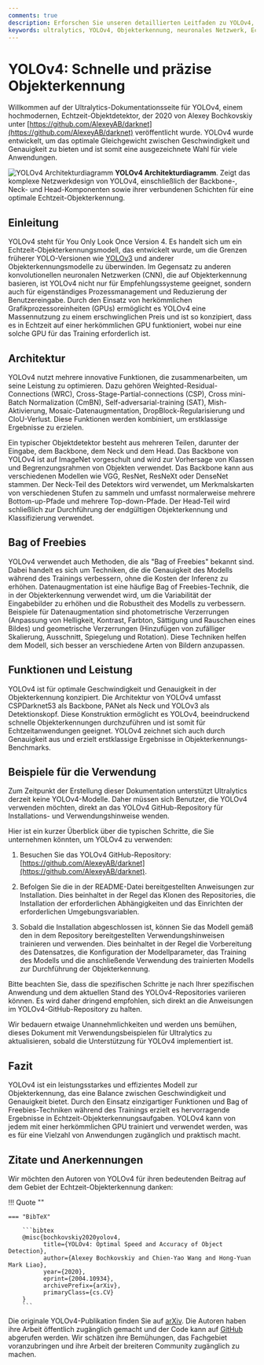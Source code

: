 ```yaml
---
comments: true
description: Erforschen Sie unseren detaillierten Leitfaden zu YOLOv4, einem hochmodernen Echtzeit-Objektdetektor. Erfahren Sie mehr über seine architektonischen Highlights, innovativen Funktionen und Anwendungsbeispiele.
keywords: ultralytics, YOLOv4, Objekterkennung, neuronales Netzwerk, Echtzeit-Erkennung, Objektdetektor, maschinelles Lernen
---
```


# YOLOv4: Schnelle und präzise Objekterkennung

Willkommen auf der Ultralytics-Dokumentationsseite für YOLOv4, einem hochmodernen, Echtzeit-Objektdetektor, der 2020 von Alexey Bochkovskiy unter [https://github.com/AlexeyAB/darknet](https://github.com/AlexeyAB/darknet) veröffentlicht wurde. YOLOv4 wurde entwickelt, um das optimale Gleichgewicht zwischen Geschwindigkeit und Genauigkeit zu bieten und ist somit eine ausgezeichnete Wahl für viele Anwendungen.

![YOLOv4 Architekturdiagramm](https://user-images.githubusercontent.com/26833433/246185689-530b7fe8-737b-4bb0-b5dd-de10ef5aface.png)
**YOLOv4 Architekturdiagramm**. Zeigt das komplexe Netzwerkdesign von YOLOv4, einschließlich der Backbone-, Neck- und Head-Komponenten sowie ihrer verbundenen Schichten für eine optimale Echtzeit-Objekterkennung.

## Einleitung

YOLOv4 steht für You Only Look Once Version 4. Es handelt sich um ein Echtzeit-Objekterkennungsmodell, das entwickelt wurde, um die Grenzen früherer YOLO-Versionen wie [YOLOv3](yolov3.md) und anderer Objekterkennungsmodelle zu überwinden. Im Gegensatz zu anderen konvolutionellen neuronalen Netzwerken (CNN), die auf Objekterkennung basieren, ist YOLOv4 nicht nur für Empfehlungssysteme geeignet, sondern auch für eigenständiges Prozessmanagement und Reduzierung der Benutzereingabe. Durch den Einsatz von herkömmlichen Grafikprozessoreinheiten (GPUs) ermöglicht es YOLOv4 eine Massennutzung zu einem erschwinglichen Preis und ist so konzipiert, dass es in Echtzeit auf einer herkömmlichen GPU funktioniert, wobei nur eine solche GPU für das Training erforderlich ist.

## Architektur

YOLOv4 nutzt mehrere innovative Funktionen, die zusammenarbeiten, um seine Leistung zu optimieren. Dazu gehören Weighted-Residual-Connections (WRC), Cross-Stage-Partial-connections (CSP), Cross mini-Batch Normalization (CmBN), Self-adversarial-training (SAT), Mish-Aktivierung, Mosaic-Datenaugmentation, DropBlock-Regularisierung und CIoU-Verlust. Diese Funktionen werden kombiniert, um erstklassige Ergebnisse zu erzielen.

Ein typischer Objektdetektor besteht aus mehreren Teilen, darunter der Eingabe, dem Backbone, dem Neck und dem Head. Das Backbone von YOLOv4 ist auf ImageNet vorgeschult und wird zur Vorhersage von Klassen und Begrenzungsrahmen von Objekten verwendet. Das Backbone kann aus verschiedenen Modellen wie VGG, ResNet, ResNeXt oder DenseNet stammen. Der Neck-Teil des Detektors wird verwendet, um Merkmalskarten von verschiedenen Stufen zu sammeln und umfasst normalerweise mehrere Bottom-up-Pfade und mehrere Top-down-Pfade. Der Head-Teil wird schließlich zur Durchführung der endgültigen Objekterkennung und Klassifizierung verwendet.

## Bag of Freebies

YOLOv4 verwendet auch Methoden, die als "Bag of Freebies" bekannt sind. Dabei handelt es sich um Techniken, die die Genauigkeit des Modells während des Trainings verbessern, ohne die Kosten der Inferenz zu erhöhen. Datenaugmentation ist eine häufige Bag of Freebies-Technik, die in der Objekterkennung verwendet wird, um die Variabilität der Eingabebilder zu erhöhen und die Robustheit des Modells zu verbessern. Beispiele für Datenaugmentation sind photometrische Verzerrungen (Anpassung von Helligkeit, Kontrast, Farbton, Sättigung und Rauschen eines Bildes) und geometrische Verzerrungen (Hinzufügen von zufälliger Skalierung, Ausschnitt, Spiegelung und Rotation). Diese Techniken helfen dem Modell, sich besser an verschiedene Arten von Bildern anzupassen.

## Funktionen und Leistung

YOLOv4 ist für optimale Geschwindigkeit und Genauigkeit in der Objekterkennung konzipiert. Die Architektur von YOLOv4 umfasst CSPDarknet53 als Backbone, PANet als Neck und YOLOv3 als Detektionskopf. Diese Konstruktion ermöglicht es YOLOv4, beeindruckend schnelle Objekterkennungen durchzuführen und ist somit für Echtzeitanwendungen geeignet. YOLOv4 zeichnet sich auch durch Genauigkeit aus und erzielt erstklassige Ergebnisse in Objekterkennungs-Benchmarks.

## Beispiele für die Verwendung

Zum Zeitpunkt der Erstellung dieser Dokumentation unterstützt Ultralytics derzeit keine YOLOv4-Modelle. Daher müssen sich Benutzer, die YOLOv4 verwenden möchten, direkt an das YOLOv4 GitHub-Repository für Installations- und Verwendungshinweise wenden.

Hier ist ein kurzer Überblick über die typischen Schritte, die Sie unternehmen könnten, um YOLOv4 zu verwenden:

1. Besuchen Sie das YOLOv4 GitHub-Repository: [https://github.com/AlexeyAB/darknet](https://github.com/AlexeyAB/darknet).

2. Befolgen Sie die in der README-Datei bereitgestellten Anweisungen zur Installation. Dies beinhaltet in der Regel das Klonen des Repositories, die Installation der erforderlichen Abhängigkeiten und das Einrichten der erforderlichen Umgebungsvariablen.

3. Sobald die Installation abgeschlossen ist, können Sie das Modell gemäß den in dem Repository bereitgestellten Verwendungshinweisen trainieren und verwenden. Dies beinhaltet in der Regel die Vorbereitung des Datensatzes, die Konfiguration der Modellparameter, das Training des Modells und die anschließende Verwendung des trainierten Modells zur Durchführung der Objekterkennung.

Bitte beachten Sie, dass die spezifischen Schritte je nach Ihrer spezifischen Anwendung und dem aktuellen Stand des YOLOv4-Repositories variieren können. Es wird daher dringend empfohlen, sich direkt an die Anweisungen im YOLOv4-GitHub-Repository zu halten.

Wir bedauern etwaige Unannehmlichkeiten und werden uns bemühen, dieses Dokument mit Verwendungsbeispielen für Ultralytics zu aktualisieren, sobald die Unterstützung für YOLOv4 implementiert ist.

## Fazit

YOLOv4 ist ein leistungsstarkes und effizientes Modell zur Objekterkennung, das eine Balance zwischen Geschwindigkeit und Genauigkeit bietet. Durch den Einsatz einzigartiger Funktionen und Bag of Freebies-Techniken während des Trainings erzielt es hervorragende Ergebnisse in Echtzeit-Objekterkennungsaufgaben. YOLOv4 kann von jedem mit einer herkömmlichen GPU trainiert und verwendet werden, was es für eine Vielzahl von Anwendungen zugänglich und praktisch macht.

## Zitate und Anerkennungen

Wir möchten den Autoren von YOLOv4 für ihren bedeutenden Beitrag auf dem Gebiet der Echtzeit-Objekterkennung danken:

!!! Quote ""

    === "BibTeX"

        ```bibtex
        @misc{bochkovskiy2020yolov4,
              title={YOLOv4: Optimal Speed and Accuracy of Object Detection},
              author={Alexey Bochkovskiy and Chien-Yao Wang and Hong-Yuan Mark Liao},
              year={2020},
              eprint={2004.10934},
              archivePrefix={arXiv},
              primaryClass={cs.CV}
        }
        ```

Die originale YOLOv4-Publikation finden Sie auf [arXiv](https://arxiv.org/abs/2004.10934). Die Autoren haben ihre Arbeit öffentlich zugänglich gemacht und der Code kann auf [GitHub](https://github.com/AlexeyAB/darknet) abgerufen werden. Wir schätzen ihre Bemühungen, das Fachgebiet voranzubringen und ihre Arbeit der breiteren Community zugänglich zu machen.
